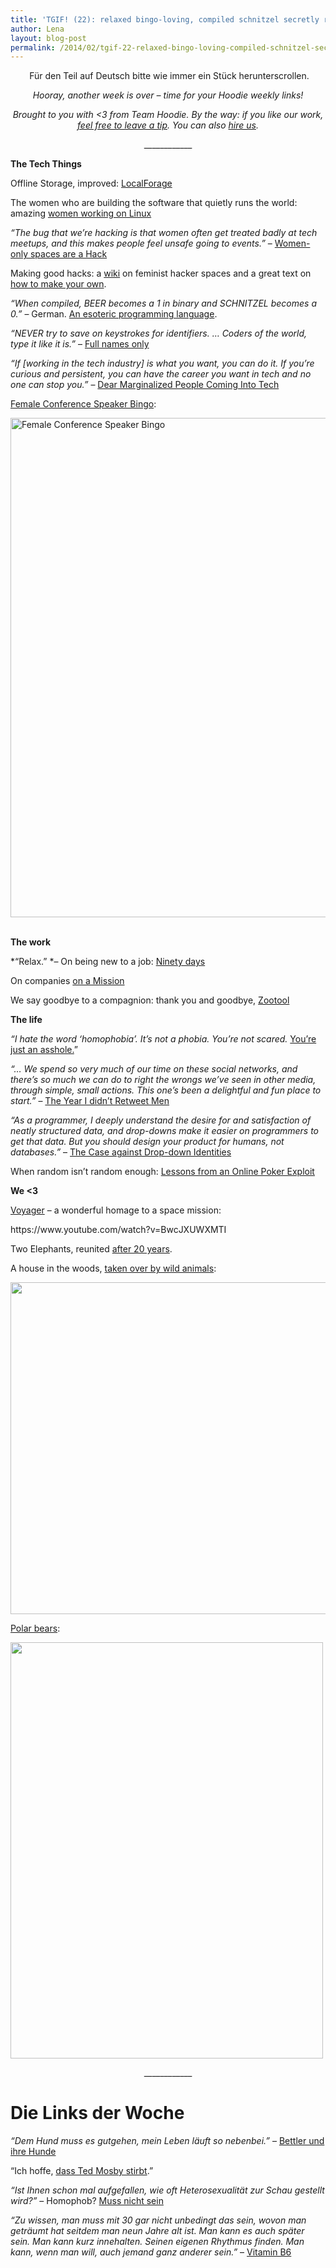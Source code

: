 ```yaml
---
title: 'TGIF! (22): relaxed bingo-loving, compiled schnitzel secretly running the world'
author: Lena
layout: blog-post
permalink: /2014/02/tgif-22-relaxed-bingo-loving-compiled-schnitzel-secretly-running-the-world/
---
```

<p style="text-align: center;">
   Für den Teil auf Deutsch bitte wie immer ein Stück herunterscrollen.
</p>

<p style="text-align: center;">
  <em>Hooray, another week is over &#8211; time for your Hoodie weekly links!<br /> </em>
</p>

<p style="text-align: center;">
  <em>Brought to you with <3 from Team Hoodie. By the way: if you like our work, <a title="Leave  a Tip" href="https://www.gittip.com/hoodiehq/">feel free to leave a tip</a>. You can also <a href="http://thehoodiefirm.com">hire us</a>.</em>
</p>

<p style="text-align: center;">
  ____________
</p>

**The Tech Things**

Offline Storage, improved: [LocalForage][1]

The women who are building the software that quietly runs the world: amazing [women working on Linux][2]

*&#8220;The bug that we’re hacking is that women often get treated badly at tech meetups, and this makes people feel unsafe going to events.&#8221;* – [Women-only spaces are a Hack <!--more-->][3]

Making good hacks: a [wiki][4] on feminist hacker spaces and a great text on [how to make your own][5].

*&#8220;When compiled, BEER becomes a 1 in binary and SCHNITZEL becomes a 0.&#8221;* – German. [An esoteric programming language][6].

*&#8220;NEVER try to save on keystrokes for identifiers. &#8230; Coders of the world, type it like it is.&#8221;* – [Full names only][7]

*&#8220;If [working in the tech industry] is what you want, you can do it. If you&#8217;re curious and persistent, you can have the career you want in tech and no one can stop you.&#8221;* – [Dear Marginalized People Coming Into Tech][8]

[Female Conference Speaker Bingo][9]:

[<img class="aligncenter size-large wp-image-1152" alt="Female Conference Speaker Bingo" src="http://blog.hood.ie/wp-content/uploads/2014/02/Female-Conference-Speaker-Bingo-e1348511495522-425x470.jpg" width="799" />][9]
&nbsp;

**The work**

*&#8220;Relax.&#8221; *– On being new to a job: [Ninety days][10]

On companies [on a Mission][11]

We say goodbye to a compagnion: thank you and goodbye, [Zootool][12]

**The life**

*&#8220;I hate the word ‘homophobia’. It’s not a phobia. You’re not scared.* [You’re just an asshole.][13]&#8221;

*&#8220;&#8230; We spend so very much of our time on these social networks, and there’s so much we can do to right the wrongs we’ve seen in other media, through simple, small actions. This one’s been a delightful and fun place to start.&#8221;* – [The Year I didn&#8217;t Retweet Men][14]

*&#8220;As a programmer, I deeply understand the desire for and satisfaction of neatly structured data, and drop-downs make it easier on programmers to get that data. But you should design your product for humans, not databases.&#8221;* – [The Case against Drop-down Identities][15]

When random isn&#8217;t random enough: [Lessons from an Online Poker Exploit][16]

<p style="text-align: left;">
  <strong>We <3</strong>
</p>

<p style="text-align: left;">
  <a href="https://www.youtube.com/watch?v=BwcJXUWXMTI">Voyager</a> &#8211; a wonderful homage to a space mission:
</p>

<p style="text-align: left;">
  https://www.youtube.com/watch?v=BwcJXUWXMTI
</p>

<p style="text-align: left;">
  Two Elephants, reunited <a href="https://www.youtube.com/watch?v=lF8em4uPdCg">after 20 years</a>.
</p>



<p style="text-align: left;">
  A house in the woods, <a href="http://www.boredpanda.com/abandoned-house-animals-kai-fagerstrom/?image_id=abandoned-house-animals-kai-fagerstrom-22.jpg">taken over by wild animals</a>:
</p>

<p style="text-align: left;">
  <a href="http://www.boredpanda.com/abandoned-house-animals-kai-fagerstrom/?image_id=abandoned-house-animals-kai-fagerstrom-5.jpg" rel="lightbox[1135]" title="TGIF! (22): relaxed bingo-loving, compiled schnitzel secretly running the world"><img class="alignnone" alt="" src="http://bp3.uuuploads.com/abandoned-house-animals-kai-fagerstrom/abandoned-house-animals-kai-fagerstrom-5.jpg" width="605" height="531" /></a>
</p>

<p style="text-align: left;">
  <a href="http://sulia.com/channel/animals/f/9112d691-25cc-4f74-aed9-bcd239e106c7/?action=prop&source=tw&form_factor=desktop">Polar bears</a>:
</p>

<p style="text-align: left;">
  <a href="http://sulia.com/channel/animals/f/9112d691-25cc-4f74-aed9-bcd239e106c7/?action=prop&source=tw&form_factor=desktop"><img class="alignnone" alt="" src="http://media1.sulia.com/static/user_images/35/2014-02-11/864aaec6-2c30-454a-bf2c-3fd1212a85c9.jpeg" width="500" height="666" /></a>
</p>

<p style="text-align: center;">
  ____________
</p>

<h1 style="text-align: left;">
  Die Links der Woche
</h1>

*&#8220;Dem Hund muss es gutgehen, mein Leben läuft so nebenbei.&#8221;* – [Bettler und ihre Hunde][17]

&#8220;Ich hoffe, [dass Ted Mosby stirbt][18].&#8221;

*&#8220;Ist Ihnen schon mal aufgefallen, wie oft Heterosexualität zur Schau gestellt wird?&#8221;* – Homophob? [Muss nicht sein][19]

*&#8220;Zu wissen, man muss mit 30 gar nicht unbedingt das sein, wovon man geträumt hat seitdem man neun Jahre alt ist. Man kann es auch später sein. Man kann kurz innehalten. Seinen eigenen Rhythmus finden. Man kann, wenn man will, auch jemand ganz anderer sein.&#8221;* – [Vitamin B6][20]

 [1]: https://hacks.mozilla.org/2014/02/localforage-offline-storage-improved/
 [2]: http://www.businessinsider.com/women-in-linux-quietly-running-the-world-2014-2?utm_content=buffer93738&utm_medium=social&utm_source=twitter.com&utm_campaign=buffer
 [3]: https://medium.com/p/a548c1ed6728
 [4]: http://geekfeminism.wikia.com/wiki/Feminist_hackerspace_design_patterns
 [5]: http://modelviewculture.com/pieces/the-rise-of-feminist-hackerspaces-and-how-to-make-your-own
 [6]: http://esolangs.org/wiki/German
 [7]: http://jabberwocky.eu/2014/02/13/full-names-only/
 [8]: http://modelviewculture.com/pieces/dear-marginalized-people-coming-into-tech
 [9]: http://www.feministe.us/blog/archives/2012/09/24/why-arent-there-more-women-at-stem-conferences-this-time-its-statistical/female-conference-speaker-bingo/
 [10]: http://randsinrepose.com/archives/ninety-days/
 [11]: http://a16z.com/2014/02/11/on-a-mission/
 [12]: http://zootool.com/goodbye
 [13]: http://morningchorus.tumblr.com/post/23292129861/i-hate-the-word-homophobia-its-not-a-phobia-youre
 [14]: https://medium.com/p/79403a7eade1
 [15]: http://smarterware.org/7388/the-case-against-drop-down-identities
 [16]: http://www.lauradhamilton.com/random-lessons-online-poker-exploit
 [17]: http://sz-magazin.sueddeutsche.de/texte/anzeigen/41508/1/1
 [18]: http://seite2.wordpress.com/2014/01/21/ich-hoffe-dass-ted-mosby-stirbt/
 [19]: http://www.zeit.de/wissen/2014-02/homophobie-ursachen-folgen-akzeptanz
 [20]: http://www.patsyjones.de/vitamin-b6/